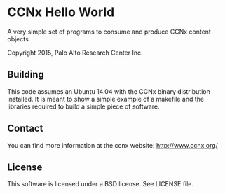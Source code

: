 CCNx Hello World
====

A very simple set of programs to consume and produce CCNx content objects

Copyright 2015, Palo Alto Research Center Inc.



Building
-----

This code assumes an Ubuntu 14.04 with the CCNx binary distribution installed.
It is meant to show a simple example of a makefile and the libraries required
to build a simple piece of software.


Contact
----

You can find more information at the ccnx website: http://www.ccnx.org/


License
----

This software is licensed under a BSD license. See LICENSE file.
